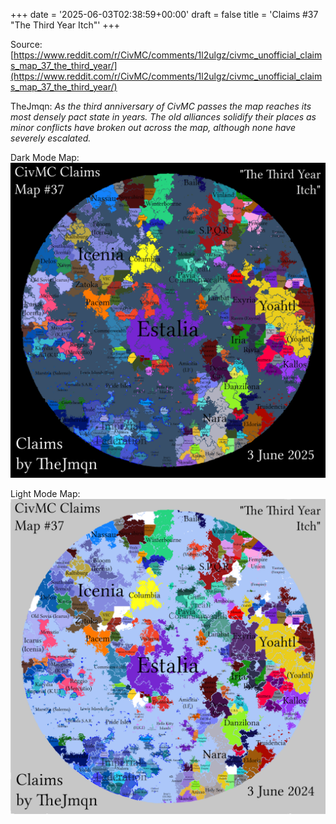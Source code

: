 +++
date = '2025-06-03T02:38:59+00:00'
draft = false
title = 'Claims #37 "The Third Year Itch"'
+++

Source: [https://www.reddit.com/r/CivMC/comments/1l2ulgz/civmc_unofficial_claims_map_37_the_third_year/](https://www.reddit.com/r/CivMC/comments/1l2ulgz/civmc_unofficial_claims_map_37_the_third_year/)

TheJmqn: *As the third anniversary of CivMC passes the map reaches its most densely pact state in years. The old alliances solidify their places as minor conflicts have broken out across the map, although none have severely escalated.*

Dark Mode Map:
[![Claims #37](https://raw.githubusercontent.com/CivMC-Map-Archive/civmc-map-archive.github.io/refs/heads/main/static/images/CivMC-Claims-37.png)](https://raw.githubusercontent.com/CivMC-Map-Archive/civmc-map-archive.github.io/refs/heads/main/static/images/CivMC-Claims-37.png)

Light Mode Map:
[![Claims #37 Light](https://raw.githubusercontent.com/CivMC-Map-Archive/civmc-map-archive.github.io/refs/heads/main/static/images/CivMC-Claims-37-Light.png)](https://raw.githubusercontent.com/CivMC-Map-Archive/civmc-map-archive.github.io/refs/heads/main/static/images/CivMC-Claims-37-Light.png)

